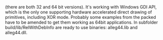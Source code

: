 (there are both 32 and 64 bit versions). It's working with Windows GDI API, which is the only one supporting hardware accelerated direct drawing of primitives, including XOR mode. Probably some examples from the packed have to be amended to get them working as 64bit applications. In subfolder build/lib/RelWithDebInfo are ready to use binaries: alleg44.lib and alleg44.dll.
